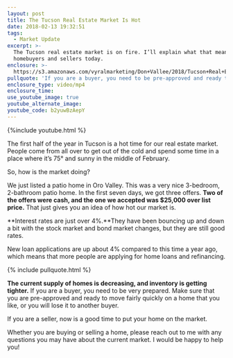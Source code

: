```yaml
---
layout: post
title: The Tucson Real Estate Market Is Hot
date: 2018-02-13 19:32:51
tags:
  - Market Update
excerpt: >-
  The Tucson real estate market is on fire. I’ll explain what that means for
  homebuyers and sellers today.
enclosure: >-
  https://s3.amazonaws.com/vyralmarketing/Don+Vallee/2018/Tucson+Real+Estate+Agent-+Current+Market+Update.mp4
pullquote: 'If you are a buyer, you need to be pre-approved and ready to make an offer.'
enclosure_type: video/mp4
enclosure_time:
use_youtube_image: true
youtube_alternate_image:
youtube_code: b2yuwBzAepY
---
```


{%include youtube.html %}

The first half of the year in Tucson is a hot time for our real estate market. People come from all over to get out of the cold and spend some time in a place where it’s 75&deg; and sunny in the middle of February.

So, how is the market doing?

We just listed a patio home in Oro Valley. This was a very nice 3-bedroom, 2-bathroom patio home. In the first seven days, we got three offers. **Two of the offers were cash, and the one we accepted was $25,000 over list price.** That just gives you an idea of how hot our market is.

**Interest rates are just over 4%.**They have been bouncing up and down a bit with the stock market and bond market changes, but they are still good rates.

New loan applications are up about 4% compared to this time a year ago, which means that more people are applying for home loans and refinancing.

{% include pullquote.html %}

**The current supply of homes is decreasing, and inventory is getting tighter.** If you are a buyer, you need to be very prepared. Make sure that you are pre-approved and ready to move fairly quickly on a home that you like, or you will lose it to another buyer.

If you are a seller, now is a good time to put your home on the market.

Whether you are buying or selling a home, please reach out to me with any questions you may have about the current market. I would be happy to help you!